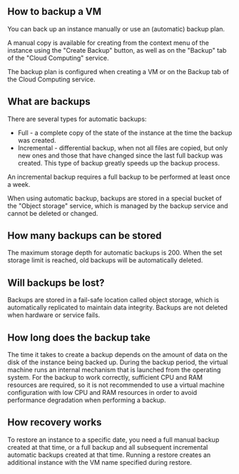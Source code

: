 ## How to backup a VM

You can back up an instance manually or use an (automatic) backup plan.

A manual copy is available for creating from the context menu of the instance using the "Create Backup" button, as well as on the "Backup" tab of the "Cloud Computing" service.

The backup plan is configured when creating a VM or on the Backup tab of the Cloud Computing service.

## What are backups

There are several types for automatic backups:

- Full - a complete copy of the state of the instance at the time the backup was created.
- Incremental - differential backup, when not all files are copied, but only new ones and those that have changed since the last full backup was created. This type of backup greatly speeds up the backup process.

An incremental backup requires a full backup to be performed at least once a week.

When using automatic backup, backups are stored in a special bucket of the "Object storage" service, which is managed by the backup service and cannot be deleted or changed.

## How many backups can be stored

The maximum storage depth for automatic backups is 200. When the set storage limit is reached, old backups will be automatically deleted.

## Will backups be lost?

Backups are stored in a fail-safe location called object storage, which is automatically replicated to maintain data integrity. Backups are not deleted when hardware or service fails.

## How long does the backup take

The time it takes to create a backup depends on the amount of data on the disk of the instance being backed up. During the backup period, the virtual machine runs an internal mechanism that is launched from the operating system. For the backup to work correctly, sufficient CPU and RAM resources are required, so it is not recommended to use a virtual machine configuration with low CPU and RAM resources in order to avoid performance degradation when performing a backup.

## How recovery works

To restore an instance to a specific date, you need a full manual backup created at that time, or a full backup and all subsequent incremental automatic backups created at that time. Running a restore creates an additional instance with the VM name specified during restore.
